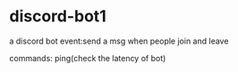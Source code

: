 # discord-bot1
a discord bot
event:send a msg when people join and leave

commands: ping(check the latency of bot)
